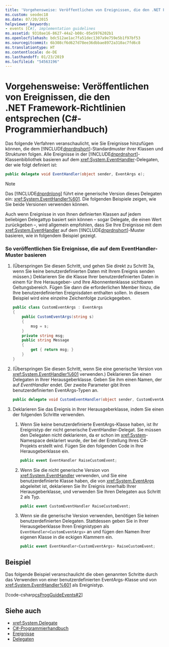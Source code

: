 ```yaml
---
title: 'Vorgehensweise: Veröffentlichen von Ereignissen, die den .NET Framework-Richtlinien entsprechen – C#-Programmierhandbuch'
ms.custom: seodec18
ms.date: 07/20/2015
helpviewer_keywords:
- events [C#], implementation guidelines
ms.assetid: 9310ae16-8627-44a2-b08c-05e5976202b1
ms.openlocfilehash: bdc512ae1ac7fa51dec1307a9e759e5b1f97bf53
ms.sourcegitcommit: 6b308cf6d627d78ee36dbbae8972a310ac7fd6c8
ms.translationtype: HT
ms.contentlocale: de-DE
ms.lasthandoff: 01/23/2019
ms.locfileid: "54563196"
---
```

# <a name="how-to-publish-events-that-conform-to-net-framework-guidelines-c-programming-guide"></a>Vorgehensweise: Veröffentlichen von Ereignissen, die den .NET Framework-Richtlinien entsprechen (C#-Programmierhandbuch)
Das folgende Verfahren veranschaulicht, wie Sie Ereignisse hinzufügen können, die dem [!INCLUDE[dnprdnshort](~/includes/dnprdnshort-md.md)]-Standardmuster ihrer Klassen und Strukturen folgen. Alle Ereignisse in der [!INCLUDE[dnprdnshort](~/includes/dnprdnshort-md.md)]-Klassenbibliothek basieren auf dem <xref:System.EventHandler>-Delegaten, der wie folgt definiert ist:  
  
```csharp  
public delegate void EventHandler(object sender, EventArgs e);  
```  
  
> [!NOTE]
>  Das [!INCLUDE[dnprdnlong](~/includes/dnprdnlong-md.md)] führt eine generische Version dieses Delegaten ein: <xref:System.EventHandler%601>. Die folgenden Beispiele zeigen, wie Sie beide Versionen verwenden können.  
  
 Auch wenn Ereignisse in von Ihnen definierten Klassen auf jedem beliebigen Delegattyp basiert sein können – sogar Delegate, die einen Wert zurückgeben –, wird allgemein empfohlen, dass Sie Ihre Ereignisse mit dem <xref:System.EventHandler> auf dem [!INCLUDE[dnprdnshort](~/includes/dnprdnshort-md.md)]-Muster basieren, wie in folgendem Beispiel gezeigt.  
  
### <a name="to-publish-events-based-on-the-eventhandler-pattern"></a>So veröffentlichen Sie Ereignisse, die auf dem EventHandler-Muster basieren  
  
1.  (Überspringen Sie diesen Schritt, und gehen Sie direkt zu Schritt 3a, wenn Sie keine benutzerdefinierten Daten mit Ihrem Ereignis senden müssen.) Deklarieren Sie die Klasse Ihrer benutzerdefinierten Daten in einem für Ihre Herausgeber- und Ihre Abonnentenklasse sichtbaren Geltungsbereich. Fügen Sie dann die erforderlichen Member hinzu, die Ihre benutzerdefinierten Ereignisdaten enthalten sollen. In diesem Beispiel wird eine einzelne Zeichenfolge zurückgegeben.  
  
    ```csharp  
    public class CustomEventArgs : EventArgs  
    {  
        public CustomEventArgs(string s)  
        {  
            msg = s;  
        }  
        private string msg;  
        public string Message  
        {  
            get { return msg; }  
        }   
    }  
    ```  
  
2.  (Überspringen Sie diesen Schritt, wenn Sie eine generische Version von <xref:System.EventHandler%601> verwenden.) Deklarieren Sie einen Delegaten in Ihrer Herausgeberklasse. Geben Sie ihm einen Namen, der auf *EventHandler* endet. Der zweite Parameter gibt Ihren benutzerdefinierten EventArgs-Typen an.  
  
    ```csharp  
    public delegate void CustomEventHandler(object sender, CustomEventArgs a);  
    ```  
  
3.  Deklarieren Sie das Ereignis in Ihrer Herausgeberklasse, indem Sie einen der folgenden Schritte verwenden.  
  
    1.  Wenn Sie keine benutzerdefinierte EventArgs-Klasse haben, ist Ihr Ereignistyp der nicht generische EventHandler-Delegat. Sie müssen den Delegaten nicht deklarieren, da er schon im <xref:System>-Namespace deklariert wurde, der bei der Erstellung Ihres C#-Projekts erstellt wird. Fügen Sie den folgenden Code in Ihre Herausgeberklasse ein.  
  
        ```csharp  
        public event EventHandler RaiseCustomEvent;  
        ```  
  
    2.  Wenn Sie die nicht generische Version von <xref:System.EventHandler> verwenden, und Sie eine benutzerdefinierte Klasse haben, die von <xref:System.EventArgs> abgeleitet ist, deklarieren Sie Ihr Ereignis innerhalb Ihrer Herausgeberklasse, und verwenden Sie Ihren Delegaten aus Schritt 2 als Typ.  
  
        ```csharp  
        public event CustomEventHandler RaiseCustomEvent;  
        ```  
  
    3.  Wenn sie die generische Version verwenden, benötigen Sie keinen benutzerdefinierten Delegaten. Stattdessen geben Sie in Ihrer Herausgeberklasse Ihren Ereignistypen als `EventHandler<CustomEventArgs>` an und fügen den Namen Ihrer eigenen Klasse in die eckigen Klammern ein.  
  
        ```csharp  
        public event EventHandler<CustomEventArgs> RaiseCustomEvent;  
        ```  
  
## <a name="example"></a>Beispiel  
 Das folgende Beispiel veranschaulicht die oben genannten Schritte durch das Verwenden von einer benutzerdefinierten EventArgs-Klasse und von <xref:System.EventHandler%601> als Ereignistyp.  
  
 [!code-csharp[csProgGuideEvents#2](../../../csharp/programming-guide/events/codesnippet/CSharp/how-to-publish-events-that-conform-to-net-framework-guidelines_1.cs)]  
  
## <a name="see-also"></a>Siehe auch

- <xref:System.Delegate>
- [C#-Programmierhandbuch](../../../csharp/programming-guide/index.md)
- [Ereignisse](../../../csharp/programming-guide/events/index.md)
- [Delegaten](../../../csharp/programming-guide/delegates/index.md)
